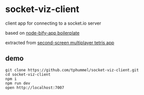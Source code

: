 # socket-viz-client

client app for connecting to a socket.io server

based on [node-bify-app boilerplate](https://github.com/tphummel/node-bify-app)

extracted from [second-screen multiplayer tetris app](https://github.com/tphummel/socket-viz)

## demo

    git clone https://github.com/tphummel/socket-viz-client.git
    cd socket-viz-client
    npm i
    npm run dev
    open http://localhost:7007
